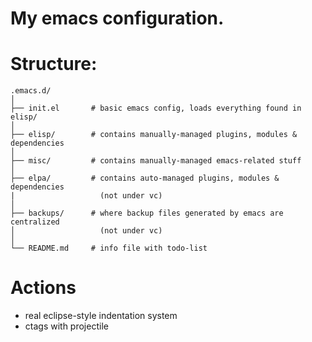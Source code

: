 My emacs configuration.
=======================

# Structure: #

    .emacs.d/
    │
    ├── init.el       # basic emacs config, loads everything found in elisp/
    │
    ├── elisp/        # contains manually-managed plugins, modules & dependencies
    │
    ├── misc/         # contains manually-managed emacs-related stuff
    │
    ├── elpa/         # contains auto-managed plugins, modules & dependencies
    |                   (not under vc)
    │
    ├── backups/      # where backup files generated by emacs are centralized
    │                   (not under vc)
    │
    └── README.md     # info file with todo-list

# Actions #

* real eclipse-style indentation system
* ctags with projectile

